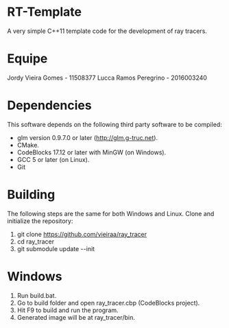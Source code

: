 # RT-Template

A very simple C++11 template code for the development of ray tracers.

# Equipe
Jordy Vieira Gomes - 11508377
Lucca Ramos Peregrino - 2016003240

# Dependencies

This software depends on the following third party software to be compiled:

- glm version 0.9.7.0 or later (http://glm.g-truc.net).
- CMake.
- CodeBlocks 17.12 or later with MinGW (on Windows).
- GCC 5 or later (on Linux).
- Git

# Building

The following steps are the same for both Windows and Linux. 
Clone and initialize the repository:

1. git clone https://github.com/vieiraa/ray_tracer
2. cd ray_tracer
3. git submodule update --init

# Windows
1. Run build.bat.
2. Go to build folder and open ray_tracer.cbp (CodeBlocks project).
3. Hit F9 to build and run the program.
4. Generated image will be at ray_tracer/bin.
